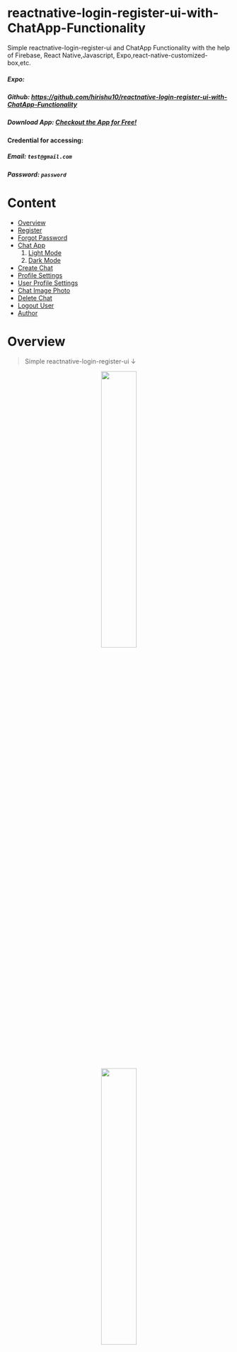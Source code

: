 # reactnative-login-register-ui-with-ChatApp-Functionality

<!-- Home message -->

Simple reactnative-login-register-ui and ChatApp Functionality with the help of Firebase, React Native,Javascript, Expo,react-native-customized-box,etc.

##### **Expo:**

##### **Github:** https://github.com/hirishu10/reactnative-login-register-ui-with-ChatApp-Functionality

##### **Download App:** [Checkout the App for Free!](https://drive.google.com/file/d/1MzynD7ybm6gQwayKuwMS_M_Ud1K6i4qp/view?usp=sharing)

#### Credential for accessing:

##### **Email:** `test@gmail.com`

##### **Password:** `password`

<!-- Contents -->

# Content

- [Overview](#overview)
- [Register](#register)
- [Forgot Password](#forgot-password)
- [Chat App](#chat-app)
  1.  [Light Mode](#light-mode)
  2.  [Dark Mode](#dark-mode)
- [Create Chat](#create-chat)
- [Profile Settings](#profile-settings)
- [User Profile Settings](#user-profile-settings)
- [Chat Image Photo](#chat-image-photo)
- [Delete Chat](#delete-chat)
- [Logout User](#logout-user)
- [Author](#author)
<!-- Contents -->

<!-- overview -->

# Overview

> Simple reactnative-login-register-ui ↓

<p align="center">
<img src="https://raw.githubusercontent.com/hirishu10/my-assets/main/chat-react-native/login.png" width="40%" height="40%" textAlign="center"/>
</p>

<p align="center">
<img src="https://raw.githubusercontent.com/hirishu10/my-assets/main/chat-react-native/splashScreen.png" width="40%" height="40%" textAlign="center"/>
</p>

<p align="center">
<img src="https://raw.githubusercontent.com/hirishu10/my-assets/main/chat-react-native/swipeDownToUpdate.png" width="40%" height="40%" textAlign="center"/>
</p>

<!-- overview -->

<!-- Getting Started -->

# Register

<!-- register -->

You can register and create your own account credential for testing **↓**

<p align="center">
<img src="https://raw.githubusercontent.com/hirishu10/my-assets/main/chat-react-native/registerUser.png" width="40%" height="40%" textAlign="center"/>
</p>

<!-- register -->

# Forgot Password

<!-- forgot password -->

If you provide valid email id then you will get reset password mail for the same **↓**

<p align="center">
<img src="https://raw.githubusercontent.com/hirishu10/my-assets/main/chat-react-native/forgotPassword.png" width="40%" height="40%" textAlign="center"/>
</p>

<!-- forgot password -->

<!-- Chat App -->

# Chat App

Chat App have to Modes Light & Dark check below: **↓**

<!-- Chat App -->

#### Light Mode

Below are the Light mode theme looks like this:**↓**

> Home Screen **↓**

<p align="center">
<img src="https://raw.githubusercontent.com/hirishu10/my-assets/main/chat-react-native/lightHome.png" width="40%" height="40%" textAlign="center"/>
</p>

> Home Screen with chat **↓**

<p align="center">
<img src="https://raw.githubusercontent.com/hirishu10/my-assets/main/chat-react-native/lightHomeChat.png" width="40%" height="40%" textAlign="center"/>
</p>

> Chat Screen **↓**

<p align="center">
<img src="https://raw.githubusercontent.com/hirishu10/my-assets/main/chat-react-native/lightChats.png" width="40%" height="40%" textAlign="center"/>
</p>

> Delete Chats **↓**

<p align="center">
<img src="https://raw.githubusercontent.com/hirishu10/my-assets/main/chat-react-native/lightDeleteChat.png" width="40%" height="40%" textAlign="center"/>
</p>

#### Dark Mode

<!-- dark -->

Below are the Dark mode theme looks like this:**↓**

> Home Screen **↓**

<p align="center">
<img src="https://raw.githubusercontent.com/hirishu10/my-assets/main/chat-react-native/darkHome.png" width="40%" height="40%" textAlign="center"/>
</p>

> Home Screen with chat **↓**

<p align="center">
<img src="https://raw.githubusercontent.com/hirishu10/my-assets/main/chat-react-native/darkHomeChat.png" width="40%" height="40%" textAlign="center"/>
</p>

> Chat Screen **↓**

<p align="center">
<img src="https://raw.githubusercontent.com/hirishu10/my-assets/main/chat-react-native/darkChats.png" width="40%" height="40%" textAlign="center"/>
</p>

> Delete Chats **↓**

<p align="center">
<img src="https://raw.githubusercontent.com/hirishu10/my-assets/main/chat-react-native/darkDeleteChat.png" width="40%" height="40%" textAlign="center"/>
</p>

<!-- dark -->

<!-- Create chat -->

# Create Chat

> Create chat for Free! **↓**

<p align="center">
<img src="https://raw.githubusercontent.com/hirishu10/my-assets/main/chat-react-native/createChat.png" width="40%" height="40%" textAlign="center"/>
</p>

<!-- Create chat -->

<!-- Profile Settings -->

# Profile Settings

> Profile Settings for the chat to update profile photo as per now later may be update the rest details **↓**

<p align="center">
<img src="https://raw.githubusercontent.com/hirishu10/my-assets/main/chat-react-native/profileSettings.png" width="40%" height="40%" textAlign="center"/>
</p>

<!-- Profile Settings -->

<!-- User Profile settings -->

# User Profile Settings

> User Profile Settings for the user to update profile photo as per now later may be update the rest details **↓**

<p align="center">
<img src="https://raw.githubusercontent.com/hirishu10/my-assets/main/chat-react-native/userProfileSettings.png" width="40%" height="40%" textAlign="center"/>
</p>

<!-- Chat Image Photo -->

# Chat Image Photo

> Click Chat Image Photo from Home Screen **↓**

<p align="center">
<img src="https://raw.githubusercontent.com/hirishu10/my-assets/main/chat-react-native/imageTouch.png" width="40%" height="40%" textAlign="center"/>
</p>

<p align="center">
<img src="https://raw.githubusercontent.com/hirishu10/my-assets/main/chat-react-native/fullPhoto.png" width="40%" height="40%" textAlign="center"/>
</p>

<!-- Delete Chat -->

# Delete Chat

> Delete chat from Home Screen **↓**

<p align="center">
<img src="https://raw.githubusercontent.com/hirishu10/my-assets/main/chat-react-native/deleteContactOrChats.png" width="40%" height="40%" textAlign="center"/>
</p>

<!-- Delete Chat -->

<!-- Logout -->

# Logout User

> Logout from the current user **↓**

<p align="center">
<img src="https://raw.githubusercontent.com/hirishu10/my-assets/main/chat-react-native/logout.png" width="40%" height="40%" textAlign="center"/>
</p>

<!-- Logout -->

<!-- author  -->

# Author

#### Thank You All 🙏🏻

Made with 🖤 by

**Author** : [Rishu Chowdhary](https://github.com/hirishu10)

**Email** : hi.10rishu@gmail.com

<!-- author  -->
